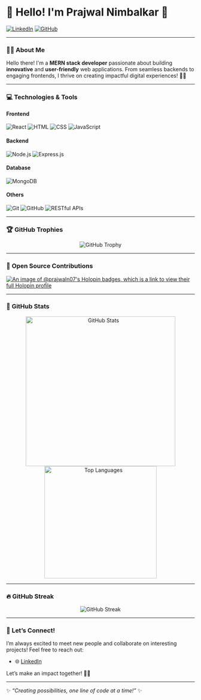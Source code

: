 # 🌸 Hello! I'm **Prajwal Nimbalkar** 🌸

[![LinkedIn](https://img.shields.io/badge/LinkedIn-Connect-blue?style=flat-square&logo=linkedin&logoColor=white&link=https://www.linkedin.com/in/prajwalnimbalkar/)](https://www.linkedin.com/in/prajwalnimbalkar/)
[![GitHub](https://img.shields.io/badge/GitHub-Follow-lightgrey?style=flat-square&logo=github&logoColor=white&link=https://github.com/prajwaln07/)](https://github.com/prajwaln07/)

---

### 👩‍💻 About Me

Hello there! I'm a **MERN stack developer** passionate about building **innovative** and **user-friendly** web applications. From seamless backends to engaging frontends, I thrive on creating impactful digital experiences! 🌟✨ 

---

### 💻 **Technologies & Tools**

#### **Frontend**
![React](https://img.shields.io/badge/-React-blueviolet?style=flat-square&logo=react)
![HTML](https://img.shields.io/badge/-HTML-E34F26?style=flat-square&logo=html5&logoColor=white)
![CSS](https://img.shields.io/badge/-CSS-1572B6?style=flat-square&logo=css3&logoColor=white)
![JavaScript](https://img.shields.io/badge/-JavaScript-F7DF1E?style=flat-square&logo=javascript&logoColor=black)

#### **Backend**
![Node.js](https://img.shields.io/badge/-Node.js-339933?style=flat-square&logo=node.js&logoColor=white)
![Express.js](https://img.shields.io/badge/-Express.js-404D59?style=flat-square)

#### **Database**
![MongoDB](https://img.shields.io/badge/-MongoDB-47A248?style=flat-square&logo=mongodb&logoColor=white)

#### **Others**
![Git](https://img.shields.io/badge/-Git-F05032?style=flat-square&logo=git&logoColor=white)
![GitHub](https://img.shields.io/badge/-GitHub-181717?style=flat-square&logo=github&logoColor=white)
![RESTful APIs](https://img.shields.io/badge/-REST%20APIs-ff69b4?style=flat-square&logo=api&logoColor=white)

---

### 🏆 **GitHub Trophies**

<p align="center">
  <img src="https://github-profile-trophy.vercel.app/?username=prajwaln07&theme=radical&no-frame=true&margin-w=15" alt="GitHub Trophy"/>
</p>

---
### 🌟 **Open Source Contributions**
[![An image of @prajwaln07's Holopin badges, which is a link to view their full Holopin profile](https://holopin.me/prajwaln07)](https://holopin.io/@prajwaln07)

---

### 🌟 **GitHub Stats**

<p align="center">
  <img src="https://github-readme-stats.vercel.app/api?username=prajwaln07&show_icons=true&theme=radical" alt="GitHub Stats" width="400"/>
  <img src="https://github-readme-stats.vercel.app/api/top-langs/?username=prajwaln07&layout=compact&theme=radical" alt="Top Languages" width="300"/>
</p>

---

### 🔥 **GitHub Streak**

<p align="center">
  <img src="https://github-readme-streak-stats.herokuapp.com/?user=prajwaln07&theme=radical" alt="GitHub Streak"/>
</p>

---

### 🌈 **Let’s Connect!**

I’m always excited to meet new people and collaborate on interesting projects! Feel free to reach out:

- 🌐 [LinkedIn](https://www.linkedin.com/in/prajwalnimbalkar/)

Let’s make an impact together! 💖✨

---

✨ *“Creating possibilities, one line of code at a time!”* ✨
